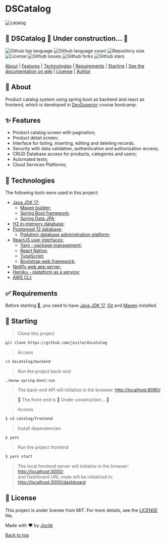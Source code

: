# DSCatalog

![catalog](https://github.com/jocile/dscatalog/assets/45495068/acba646a-1519-4768-9ed5-111eba0ad36e)

<!-- Status -->

## 🚧  DSCatalog 🚀 Under construction...  🚧

![Github top language](https://img.shields.io/github/languages/top/jocile/catalog?color=56BEB8)
![Github language count](https://img.shields.io/github/languages/count/jocile/catalog?color=56BEB8)
![Repository size](https://img.shields.io/github/repo-size/jocile/catalog?color=56BEB8)
![License](https://img.shields.io/github/license/jocile/catalog?color=56BEB8)
![Github issues](https://img.shields.io/github/issues/jocile/catalog?color=56BEB8)
![Github forks](https://img.shields.io/github/forks/jocile/catalog?color=56BEB8)
![Github stars](https://img.shields.io/github/stars/jocile/catalog?color=56BEB8)

<!-- Menu -->

[About](#dart-about) | [Features](#sparkles-features) | [Technologies](#rocket-technologie) | [Requirements](#white_check_mark-requirements) | [Starting](#checkered_flag-starting) | [See the documentation on wiki](https://github.com/jocile/dscatalog/wiki) | [License](#memo-licens) | [Author](https://github.com/acenelio)

## :dart: About

Product catalog system using spring boot as backend and react as frontend, which is developed in [DevSuperior](https://devsuperior.com.br/) course bootcamp.

## :sparkles: Features

- Product catalog screen with pagination;
- Product detail screen;
- Interface for listing, inserting, editing and deleting records.
- Security with data validation, authentication and authorization access;
- CRUD Database access for products, categories and users;
- Automated tests;
- Cloud Services Platforms;

## :rocket: Technologies

The following tools were used in this project:

- [Java JDK 17](https://docs.oracle.com/en/java/javase/17/);
  - [Maven builder](https://maven.apache.org/);
  - [Spring Boot framework](https://glysns.gitbook.io/springframework/);
  - [Spring Data JPA](https://docs.spring.io/spring-boot/docs/2.5.6/reference/htmlsingle/#boot-features-jpa-and-spring-data);
- [H2 in-memory database](https://www.h2database.com/);
- [Postgresql 12 database](https://www.postgresql.org/about/news/postgresql-12-released-1976/);
  - [PgAdmin database administration platform](https://www.pgadmin.org/);
- [ReactJS user interfaces](https://pt-br.reactjs.org/);
  - [Yarn - package management](https://yarnpkg.com/);
  - [React Native](https://reactnative.dev/);
  - [TypeScript](https://www.typescriptlang.org/);
  - [Bootstrap web framework](https://getbootstrap.com/);
- [Netlify web app server](https://www.netlify.com/);
- [Heroku - plataform as a service](https://www.heroku.com/);
- [AWS CLI](https://docs.aws.amazon.com/cli/latest/userguide/cli-chap-welcome.html);

## :white_check_mark: Requirements

Before starting :checkered_flag:, you need to have [Java JDK 17](https://www.oracle.com/java/technologies/downloads/#java17), [Git](https://git-scm.com) and [Maven](https://maven.apache.org/install.html) installed.

## :checkered_flag: Starting

> Clone this project

```bash
git clone https://github.com/jocile/dscatalog
```

> Access

```bash
cd dscatalog/backend
```

> Run the project back-end

```bash
./mvnw spring-boot:run
```

> The back-end API will initialize in the browser: <http://localhost:8080/>

<!-- Swagger-ui
> The backend API will initialize in the browser: <http://localhost:8080/swagger-ui/index.html>\
> and in-memory database H2 will be initialized in <http://localhost:8080/h2-console>
-->

> 🚧 The front-end is 🚀 Under construction... 🚧

> Access

```bash
$ cd catalog/frontend
```

> Install dependencies

```bash
$ yarn
```

> Run the project frontend

```bash
$ yarn start
```

> The local frontend server will initialize in the browser: <http://localhost:3000/>\
> and Dashboard URL route will be initialized in: <http://localhost:3000/dashboard>

## :memo: License

This project is under license from MIT. For more details, see the [LICENSE](LICENSE.md) file.

Made with :heart: by [Jocilé](https://github.com/jocile)

[Back to top](#dscatalog)
